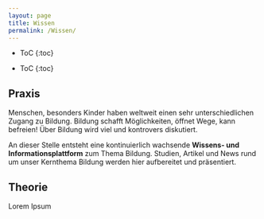```yaml
---
layout: page
title: Wissen
permalink: /Wissen/
---
```

<aside markdown="1">
<div class="toc-box">
  
* ToC
{:toc}

</div>
</aside>

<aside markdown="1">
<div>

* ToC
{:toc}

</div>
</aside>

## Praxis ##

Menschen, besonders Kinder haben weltweit einen sehr unterschiedlichen Zugang zu Bildung. Bildung schafft Möglichkeiten, öffnet Wege, kann befreien! Über Bildung wird viel und kontrovers diskutiert. 

An dieser Stelle entsteht eine kontinuierlich wachsende **Wissens- und Informationsplattform** zum Thema Bildung. Studien, Artikel und News rund um unser Kernthema Bildung werden hier aufbereitet und präsentiert.

## Theorie ##

Lorem Ipsum
